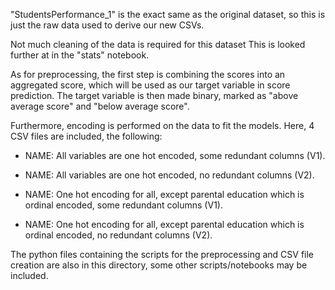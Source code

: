 "StudentsPerformance_1" is the exact same as the original dataset, so this is just the raw data used to derive our new CSVs. 

Not much cleaning of the data is required for this dataset This is looked further at in the "stats" notebook.

As for preprocessing, the first step is combining the scores into an aggregated score, which will be used as our target variable in score prediction. The target variable is then made binary, marked as "above average score" and "below average score".

Furthermore, encoding is performed on the data to fit the models. Here, 4 CSV files are included, the following:
* NAME: All variables are one hot encoded, some redundant columns (V1).
* NAME: All variables are one hot encoded, no redundant columns (V2).

* NAME: One hot encoding for all, except parental education which is ordinal encoded, some redundant columns (V1).
* NAME: One hot encoding for all, except parental education which is ordinal encoded, no redundant columns (V2).

The python files containing the scripts for the preprocessing and CSV file creation are also in this directory, some other scripts/notebooks may be included.
